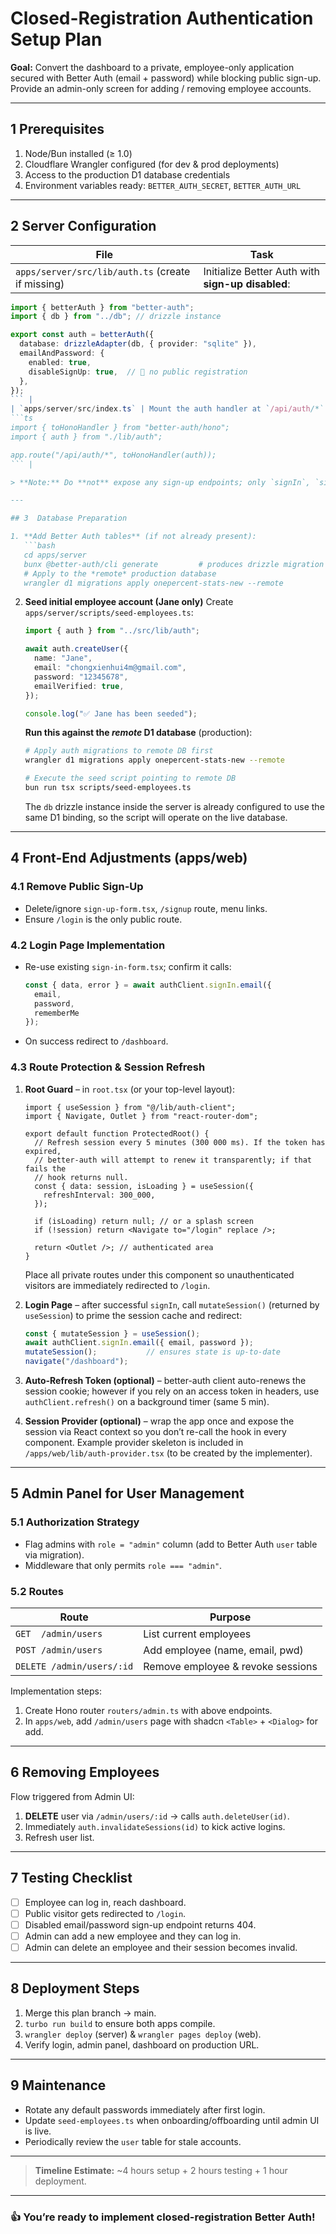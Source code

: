 # Closed-Registration Authentication Setup Plan

**Goal:** Convert the dashboard to a private, employee-only application secured with Better Auth (email + password) while blocking public sign-up. Provide an admin-only screen for adding / removing employee accounts.

---

## 1  Prerequisites

1. Node/Bun installed (≥ 1.0)
2. Cloudflare Wrangler configured (for dev & prod deployments)
3. Access to the production D1 database credentials
4. Environment variables ready: `BETTER_AUTH_SECRET`, `BETTER_AUTH_URL`

---

## 2  Server Configuration

| File | Task |
|------|------|
| `apps/server/src/lib/auth.ts` (create if missing) | Initialize Better Auth with **sign-up disabled**:  
```ts
import { betterAuth } from "better-auth";
import { db } from "../db"; // drizzle instance

export const auth = betterAuth({
  database: drizzleAdapter(db, { provider: "sqlite" }),
  emailAndPassword: {
    enabled: true,
    disableSignUp: true,  // 🚫 no public registration
  },
});
``` |
| `apps/server/src/index.ts` | Mount the auth handler at `/api/auth/*` using the Hono helper:  
```ts
import { toHonoHandler } from "better-auth/hono";
import { auth } from "./lib/auth";

app.route("/api/auth/*", toHonoHandler(auth));
``` |

> **Note:** Do **not** expose any sign-up endpoints; only `signIn`, `signOut`, `useSession`, etc. will be available.

---

## 3  Database Preparation

1. **Add Better Auth tables** (if not already present):
   ```bash
   cd apps/server
   bunx @better-auth/cli generate         # produces drizzle migration
   # Apply to the *remote* production database
   wrangler d1 migrations apply onepercent-stats-new --remote
   ```
2. **Seed initial employee account (Jane only)**
   Create `apps/server/scripts/seed-employees.ts`:
   ```ts
   import { auth } from "../src/lib/auth";

   await auth.createUser({
     name: "Jane",
     email: "chongxienhui4m@gmail.com",
     password: "12345678",
     emailVerified: true,
   });

   console.log("✅ Jane has been seeded");
   ```

   **Run this against the *remote* D1 database** (production):
   ```bash
   # Apply auth migrations to remote DB first
   wrangler d1 migrations apply onepercent-stats-new --remote

   # Execute the seed script pointing to remote DB
   bun run tsx scripts/seed-employees.ts
   ```
   The `db` drizzle instance inside the server is already configured to use the same D1 binding, so the script will operate on the live database.
   

---

## 4  Front-End Adjustments (apps/web)

### 4.1 Remove Public Sign-Up

- Delete/ignore `sign-up-form.tsx`, `/signup` route, menu links.
- Ensure `/login` is the only public route.

### 4.2 Login Page Implementation

- Re-use existing `sign-in-form.tsx`; confirm it calls:
  ```ts
  const { data, error } = await authClient.signIn.email({
    email,
    password,
    rememberMe
  });
  ```
- On success redirect to `/dashboard`.

### 4.3 Route Protection & Session Refresh

1. **Root Guard** – in `root.tsx` (or your top-level layout):
   ```tsx
   import { useSession } from "@/lib/auth-client";
   import { Navigate, Outlet } from "react-router-dom";
   
   export default function ProtectedRoot() {
     // Refresh session every 5 minutes (300 000 ms). If the token has expired,
     // better-auth will attempt to renew it transparently; if that fails the
     // hook returns null.
     const { data: session, isLoading } = useSession({
       refreshInterval: 300_000,
     });
   
     if (isLoading) return null; // or a splash screen
     if (!session) return <Navigate to="/login" replace />;
   
     return <Outlet />; // authenticated area
   }
   ```
   Place all private routes under this component so unauthenticated visitors are immediately redirected to `/login`.

2. **Login Page** – after successful `signIn`, call `mutateSession()` (returned by `useSession`) to prime the session cache and redirect:
   ```ts
   const { mutateSession } = useSession();
   await authClient.signIn.email({ email, password });
   mutateSession();           // ensures state is up-to-date
   navigate("/dashboard");
   ```

3. **Auto-Refresh Token (optional)** – better-auth client auto-renews the session cookie; however if you rely on an access token in headers, use `authClient.refresh()` on a background timer (same 5 min).

4. **Session Provider (optional)** – wrap the app once and expose the session via React context so you don’t re-call the hook in every component. Example provider skeleton is included in `/apps/web/lib/auth-provider.tsx` (to be created by the implementer).

---

## 5  Admin Panel for User Management

### 5.1 Authorization Strategy

- Flag admins with `role = "admin"` column (add to Better Auth `user` table via migration).
- Middleware that only permits `role === "admin"`.

### 5.2 Routes

| Route | Purpose |
|-------|---------|
| `GET  /admin/users` | List current employees |
| `POST /admin/users` | Add employee (name, email, pwd) |
| `DELETE /admin/users/:id` | Remove employee & revoke sessions |

Implementation steps:
1. Create Hono router `routers/admin.ts` with above endpoints.
2. In `apps/web`, add `/admin/users` page with shadcn `<Table>` + `<Dialog>` for add.

---

## 6  Removing Employees

Flow triggered from Admin UI:
1. **DELETE** user via `/admin/users/:id` → calls `auth.deleteUser(id)`.
2. Immediately `auth.invalidateSessions(id)` to kick active logins.
3. Refresh user list.

---

## 7  Testing Checklist

- [ ] Employee can log in, reach dashboard.
- [ ] Public visitor gets redirected to `/login`.
- [ ] Disabled email/password sign-up endpoint returns 404.
- [ ] Admin can add a new employee and they can log in.
- [ ] Admin can delete an employee and their session becomes invalid.

---

## 8  Deployment Steps

1. Merge this plan branch → main.
2. `turbo run build` to ensure both apps compile.
3. `wrangler deploy` (server) & `wrangler pages deploy` (web).
4. Verify login, admin panel, dashboard on production URL.

---

## 9  Maintenance

- Rotate any default passwords immediately after first login.
- Update `seed-employees.ts` when onboarding/offboarding until admin UI is live.
- Periodically review the `user` table for stale accounts.

---

> **Timeline Estimate:** ~4 hours setup + 2 hours testing + 1 hour deployment.

---

### 👍 You’re ready to implement closed-registration Better Auth!
